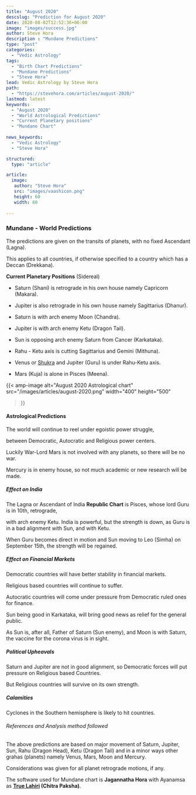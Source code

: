 ```yaml
---
title: "August 2020"
descslug: "Prediction for August 2020"
date: 2020-08-02T12:52:36+06:00
image: "images/success.jpg"
author: Steve Hora
description : "Mundane Predictions"
type: "post"
categories: 
  - "Vedic Astrology"
tags:
  - "Birth Chart Predictions"
  - "Mundane Predictions"
  - "Steve Hora"
lead: Vedic Astrology by Steve Hora
path:
  - "https://stevehora.com/articles/august-2020/"
lastmod: latest 
keywords:
  - "August 2020"
  - "World Astrological Predictions"
  - "Current Planetary positions"
  - "Mundane Chart"
  
news_keywords:
  - "Vedic Astrology"
  - "Steve Hora"

structured:
  type: "article"

article:
  image:
   author: "Steve Hora"
   src: "images/vaashicon.png"
   height: 60
   width: 60
  
---
```


### Mundane - World Predictions

The predictions are given on the transits of planets, with no fixed Ascendant (Lagna).

This applies to all countries, if otherwise specified to a country which has a Deccan (Drekkana).

**Current Planetary Positions** (Sidereal)

* Saturn (Shani) is retrograde in his own house namely Capricorn (Makara).

* Jupiter is also retrograde in his own house namely Sagittarius (Dhanur).

* Saturn is with arch enemy Moon (Chandra).

* Jupiter is with arch enemy Ketu (Dragon Tail).

* Sun is opposing arch enemy Saturn from Cancer (Karkataka).

* Rahu - Ketu axis is cutting Sagittarius and Gemini (Mithuna).

* Venus or [Shukra](https://en.wikipedia.org/wiki/Shukra) and Jupiter (Guru) is under Rahu-Ketu axis.

* Mars (Kuja) is alone in Pisces (Meena).

{{< amp-image
  alt="August 2020 Astrological chart"
  src="/images/articles/august-2020.png"
  width="400"
  height="500"
>}}

#### Astrological Predictions

The world will continue to reel under egoistic power struggle,

between Democratic, Autocratic and Religious power centers.

Luckily War-Lord Mars is not involved with any planets, so there will be no war.

Mercury is in enemy house, so not much academic or new research will be made.

##### Effect on India

The Lagna or Ascendant of India **Republic Chart** is Pisces, whose lord Guru is in 10th, retrograde,

with arch enemy Ketu. India is powerful, but the strength is down, as Guru is in a bad alignment with Sun, and with Ketu.

When Guru becomes direct in motion and Sun moving to Leo (Simha) on September 15th, the strength will be regained.

##### Effect on Financial Markets

Democratic countries will have better stability in financial markets.

Religious based countries will continue to suffer.

Autocratic countries will come under pressure from Democratic ruled ones for finance.

Sun being good in Karkataka, will bring good news as relief for the general public.

As Sun is, after all, Father of Saturn (Sun enemy), and Moon is with Saturn, the vaccine for the corona virus is in sight.

##### Political Upheavals

Saturn and Jupiter are not in good alignment, so Democratic forces will put pressure on Religious based Countries.

But Religious countries will survive on its own strength.

##### Calamities

Cyclones in the Southern hemisphere is likely to hit countries.

###### References and Analysis method followed

The above predictions are based on major movement of Saturn, Jupiter, Sun, Rahu (Dragon Head), Ketu (Dragon Tail) and in a minor ways other grahas (planets) namely Venus, Mars, Moon and Mercury.

Considerations was given for all planet retrograde motions, if any.

The software used for Mundane chart is  **Jagannatha Hora** with Ayanamsa as  **[True Lahiri](https://srigaruda.com/ayanamsa/) (Chitra Paksha)**.